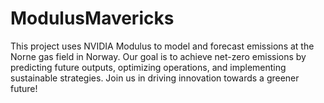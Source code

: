 # ModulusMavericks
This project uses NVIDIA Modulus to model and forecast emissions at the Norne gas field in Norway. Our goal is to achieve net-zero emissions by predicting future outputs, optimizing operations, and implementing sustainable strategies. Join us in driving innovation towards a greener future!
